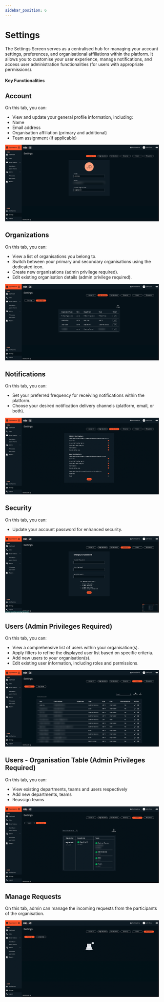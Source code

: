 ```yaml
---
sidebar_position: 6
---
```


# Settings

The Settings Screen serves as a centralised hub for managing your account settings, preferences,
and organisational affiliations within the platform. It allows you to customise your user
experience, manage notifications, and access user administration functionalities (for users with
appropriate permissions).

#### Key Functionalities


## Account

On this tab, you can:

- View and update your general profile information, including:
- Name
- Email address
- Organisation affiliation (primary and additional)
- Team assignment (if applicable)

![alt text](../img/screenshots/settings-account-final.png)

## Organizations

On this tab, you can:

- View a list of organisations you belong to.
- Switch between your primary and secondary organisations using the dedicated icon.
- Create new organisations (admin privilege required).
- Edit existing organisation details (admin privilege required).

![alt text](../img/screenshots/settings-myOrgs.png)

## Notifications

On this tab, you can:

- Set your preferred frequency for receiving notifications within the platform.
- Choose your desired notification delivery channels (platform, email, or both).

![alt text](../img/screenshots/settings-notifications.png)


## Security

On this tab, you can:

- Update your account password for enhanced security.

![alt text](../img/screenshots/settings-security.png)

## Users (Admin Privileges Required)

On this tab, you can:

- View a comprehensive list of users within your organisation(s). 
- Apply filters to refine the displayed user list based on specific criteria.
- Add new users to your organisation(s). 
- Edit existing user information, including roles and permissions.


![alt text](../img/screenshots/settings-users.png)

## Users - Organisation Table (Admin Privileges Required)
On this tab, you can:

- View existing departments, teams and users respectively
- Add new departments, teams 
- Reassign teams

![alt text](../img/screenshots/settings-orgTable.png)

## Manage Requests

On this tab, admin can manage the incoming requests from the participants of the organisation.

![alt text](../img/screenshots/settings-requests.png)
